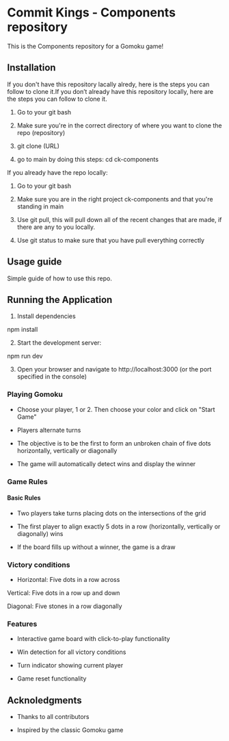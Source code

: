 # Commit Kings - Components repository

This is the Components repository for a Gomoku game!

## Installation

If you don't have this repository lacally alredy, here is the steps you can follow to clone it.If you don’t already have this repository locally, here are the steps you can follow to clone it.

1. Go to your git bash

2. Make sure you're in the correct directory of where you want to clone the repo (repository)

3. git clone (URL)

4. go to main by doing this steps: cd ck-components

If you already have the repo locally:

1. Go to your git bash

2. Make sure you are in the right project ck-components and that you're standing in main

3. Use git pull, this will pull down all of the recent changes that are made, if there are any to you locally.

4. Use git status to make sure that you have pull everything correctly

## Usage guide

Simple guide of how to use this repo.

## Running the Application

1. Install dependencies

 npm install

2. Start the development server:

 npm run dev

3. Open your browser and navigate to http://localhost:3000 (or the port specified in the console)

### Playing Gomoku

* Choose your player, 1 or 2. Then choose your color and click on "Start Game"

* Players alternate turns

* The objective is to be the first to form an unbroken chain of five dots horizontally, vertically or diagonally

* The game will automatically detect wins and display the winner

### Game Rules

#### Basic Rules

* Two players take turns placing dots on the intersections of the grid

* The first player to align exactly 5 dots in a row (horizontally, vertically or diagonally) wins

* If the board fills up without a winner, the game is a draw

### Victory conditions

* Horizontal: Five dots in a row across

Vertical: Five dots in a row up and down

Diagonal: Five stones in a row diagonally

### Features

* Interactive game board with click-to-play functionality

* Win detection for all victory conditions

* Turn indicator showing current player

* Game reset functionality

## Acknoledgments

* Thanks to all contributors

* Inspired by the classic Gomoku game
